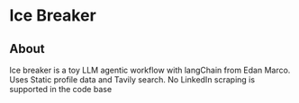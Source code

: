 # Ice Breaker

## About
Ice breaker is a toy LLM agentic workflow with langChain from Edan Marco. Uses
Static profile data and Tavily search. No LinkedIn scraping is supported
in the code base